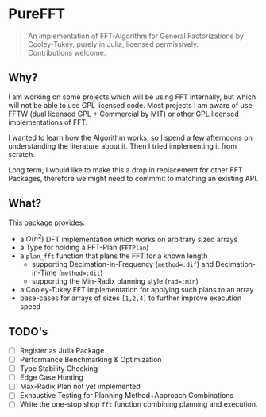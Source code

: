 # PureFFT
> An implementation of FFT-Algorithm for General Factorizations by Cooley-Tukey, purely in Julia, licensed permissively. </br>
> Contributions welcome.

## Why?
I am working on some projects which will be using FFT internally, but which will not be able to use GPL licensed code.
Most projects I am aware of use FFTW (dual licensed GPL + Commercial by MIT) or other GPL licensed implementations of FFT.

I wanted to learn how the Algorithm works, so I spend a few afternoons on understanding the literature about it.
Then I tried implementing it from scratch.

Long term, I would like to make this a drop in replacement for other FFT Packages, therefore we might need to commmit to matching an existing API.

## What?
This package provides:
- a $O(n^2)$ DFT implementation which works on arbitrary sized arrays
- a Type for holding a FFT-Plan (`FFTPlan`)
- a `plan_fft` function that plans the FFT for a known length
  - supporting Decimation-in-Frequency (`method=:dif`) and Decimation-in-Time (`method=:dit`)
  - supporting the Min-Radix planning style (`rad=:min`)
- a Cooley-Tukey FFT implementation for applying such plans to an array
- base-cases for arrays of sizes `[1,2,4]` to further improve execution speed

## TODO's
- [ ] Register as Julia Package
- [ ] Performance Benchmarking & Optimization
- [ ] Type Stability Checking
- [ ] Edge Case Hunting
- [ ] Max-Radix Plan not yet implemented
- [ ] Exhaustive Testing for Planning Method+Approach Combinations
- [ ] Write the one-stop shop `fft` function combining planning and execution.
